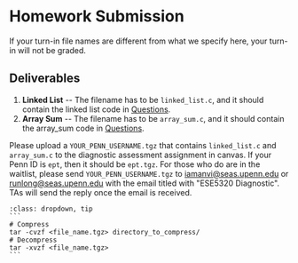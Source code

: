# Homework Submission

If your turn-in file names are different from what we specify here,
your turn-in will not be graded.

<style type="text/css">
    ol { list-style-type: decimal; }
    ol ol { list-style-type: lower-alpha; }
    ol ol ol { list-style-type: lower-roman; }
</style>

## Deliverables
1. **Linked List** -- The filename has to be `linked_list.c`, 
and it should contain the linked list code in [Questions](questions).
2. **Array Sum** -- The filename has to be `array_sum.c`, 
and it should contain the array_sum code in [Questions](questions).

Please upload a `YOUR_PENN_USERNAME.tgz` that contains 
`linked_list.c` and `array_sum.c` to the diagnostic assessment assignment in canvas. 
If your Penn ID is `ept`, then it should be `ept.tgz`.
For those who do are in the waitlist, please send `YOUR_PENN_USERNAME.tgz` to
iamanvi@seas.upenn.edu or runlong@seas.upenn.edu with the email titled with "ESE5320 Diagnostic". 
TAs will send the reply once the email is received.

````{admonition} Quick linux commands for tar files
:class: dropdown, tip
```
# Compress
tar -cvzf <file_name.tgz> directory_to_compress/
# Decompress
tar -xvzf <file_name.tgz>
```
````